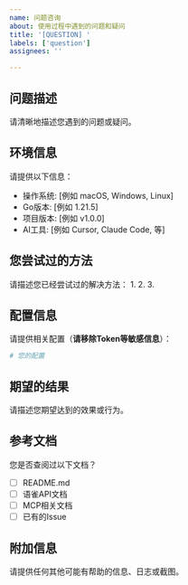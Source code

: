 ```yaml
---
name: 问题咨询
about: 使用过程中遇到的问题和疑问
title: '[QUESTION] '
labels: ['question']
assignees: ''

---
```


## 问题描述
请清晰地描述您遇到的问题或疑问。

## 环境信息
请提供以下信息：
- 操作系统: [例如 macOS, Windows, Linux]
- Go版本: [例如 1.21.5]
- 项目版本: [例如 v1.0.0]
- AI工具: [例如 Cursor, Claude Code, 等]

## 您尝试过的方法
请描述您已经尝试过的解决方法：
1. 
2. 
3. 

## 配置信息
请提供相关配置（**请移除Token等敏感信息**）：
```yaml
# 您的配置
```

## 期望的结果
请描述您期望达到的效果或行为。

## 参考文档
您是否查阅过以下文档？
- [ ] README.md
- [ ] 语雀API文档
- [ ] MCP相关文档
- [ ] 已有的Issue

## 附加信息
请提供任何其他可能有帮助的信息、日志或截图。